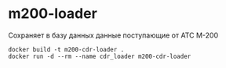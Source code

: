 # m200-loader

Сохраняет в базу данных данные поступающие от АТС М-200

``` 
docker build -t m200-cdr-loader .
docker run -d --rm --name cdr_loader m200-cdr-loader
```